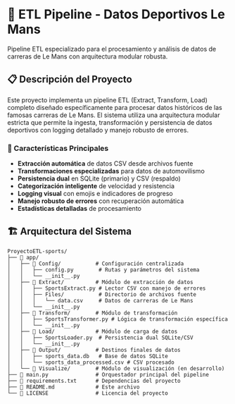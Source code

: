 # 🏁 ETL Pipeline - Datos Deportivos Le Mans

Pipeline ETL especializado para el procesamiento y análisis de datos de carreras de Le Mans con arquitectura modular robusta.

## 📋 Descripción del Proyecto

Este proyecto implementa un pipeline ETL (Extract, Transform, Load) completo diseñado específicamente para procesar datos históricos de las famosas carreras de Le Mans. El sistema utiliza una arquitectura modular estricta que permite la ingesta, transformación y persistencia de datos deportivos con logging detallado y manejo robusto de errores.

### 🎯 Características Principales

- **Extracción automática** de datos CSV desde archivos fuente
- **Transformaciones especializadas** para datos de automovilismo
- **Persistencia dual** en SQLite (primario) y CSV (respaldo)
- **Categorización inteligente** de velocidad y resistencia
- **Logging visual** con emojis e indicadores de progreso
- **Manejo robusto de errores** con recuperación automática
- **Estadísticas detalladas** de procesamiento

## 🏗️ Arquitectura del Sistema

```
ProyectoETL-sports/
├── 📁 app/
│   ├── 📁 Config/           # Configuración centralizada
│   │   ├── config.py        # Rutas y parámetros del sistema
│   │   └── __init__.py
│   ├── 📁 Extract/          # Módulo de extracción de datos
│   │   ├── SportsExtract.py # Lector CSV con manejo de errores
│   │   ├── Files/           # Directorio de archivos fuente
│   │   │   └── data.csv     # Datos de carreras de Le Mans
│   │   └── __init__.py
│   ├── 📁 Transform/        # Módulo de transformación
│   │   ├── SportsTransformer.py # Lógica de transformación específica
│   │   └── __init__.py
│   ├── 📁 Load/             # Módulo de carga de datos
│   │   ├── SportsLoader.py  # Persistencia dual SQLite/CSV
│   │   └── __init__.py
│   ├── 📁 Output/           # Destinos finales de datos
│   │   ├── sports_data.db   # Base de datos SQLite
│   │   └── sports_data_processed.csv # CSV procesado
│   └── 📁 Visualize/        # Módulo de visualización (en desarrollo)
├── 📄 main.py               # Orquestador principal del pipeline
├── 📄 requirements.txt      # Dependencias del proyecto
├── 📄 README.md             # Este archivo
└── 📄 LICENSE               # Licencia del proyecto
```
